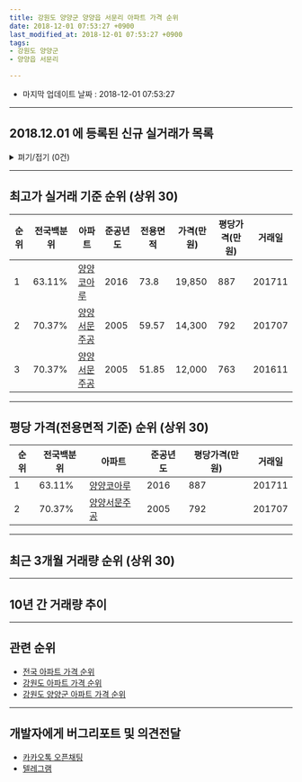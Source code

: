 ```yaml
---
title: 강원도 양양군 양양읍 서문리 아파트 가격 순위
date: 2018-12-01 07:53:27 +0900
last_modified_at: 2018-12-01 07:53:27 +0900
tags:
- 강원도 양양군
- 양양읍 서문리

---
```


* 마지막 업데이트 날짜 : 2018-12-01 07:53:27

---

## 2018.12.01 에 등록된 신규 실거래가 목록

<details>
<summary>펴기/접기 (0건)</summary>
<div markdown="1">

|아파트|전국백분위|준공년도|전용면적|가격(만원)|평당가격(만원)|거래일|
|---|---|---|---|---|---|---|
|없음|||||||


</div>
</details>

---

## 최고가 실거래 기준 순위 (상위 30)


|순위|전국백분위|아파트|준공년도|전용면적|가격(만원)|평당가격(만원)|거래일|
|---|---|---|---|---|---|---|---|
|1|63.11%|[양양코아루](https://search.naver.com/search.naver?query=%EA%B0%95%EC%9B%90%EB%8F%84+%EC%96%91%EC%96%91%EA%B5%B0+%EC%96%91%EC%96%91%EC%9D%8D+%EC%84%9C%EB%AC%B8%EB%A6%AC+%EC%96%91%EC%96%91%EC%BD%94%EC%95%84%EB%A3%A8)|2016|73.8|19,850|887|201711|
|2|70.37%|[양양서문주공](https://search.naver.com/search.naver?query=%EA%B0%95%EC%9B%90%EB%8F%84+%EC%96%91%EC%96%91%EA%B5%B0+%EC%96%91%EC%96%91%EC%9D%8D+%EC%84%9C%EB%AC%B8%EB%A6%AC+%EC%96%91%EC%96%91%EC%84%9C%EB%AC%B8%EC%A3%BC%EA%B3%B5)|2005|59.57|14,300|792|201707|
|3|70.37%|[양양서문주공](https://search.naver.com/search.naver?query=%EA%B0%95%EC%9B%90%EB%8F%84+%EC%96%91%EC%96%91%EA%B5%B0+%EC%96%91%EC%96%91%EC%9D%8D+%EC%84%9C%EB%AC%B8%EB%A6%AC+%EC%96%91%EC%96%91%EC%84%9C%EB%AC%B8%EC%A3%BC%EA%B3%B5)|2005|51.85|12,000|763|201611|


---

## 평당 가격(전용면적 기준) 순위 (상위 30)


|순위|전국백분위|아파트|준공년도|평당가격(만원)|거래일|
|---|---|---|---|---|---|
|1|63.11%|[양양코아루](https://search.naver.com/search.naver?query=%EA%B0%95%EC%9B%90%EB%8F%84+%EC%96%91%EC%96%91%EA%B5%B0+%EC%96%91%EC%96%91%EC%9D%8D+%EC%84%9C%EB%AC%B8%EB%A6%AC+%EC%96%91%EC%96%91%EC%BD%94%EC%95%84%EB%A3%A8)|2016|887|201711|
|2|70.37%|[양양서문주공](https://search.naver.com/search.naver?query=%EA%B0%95%EC%9B%90%EB%8F%84+%EC%96%91%EC%96%91%EA%B5%B0+%EC%96%91%EC%96%91%EC%9D%8D+%EC%84%9C%EB%AC%B8%EB%A6%AC+%EC%96%91%EC%96%91%EC%84%9C%EB%AC%B8%EC%A3%BC%EA%B3%B5)|2005|792|201707|


---

## 최근 3개월 거래량 순위 (상위 30)


<div style="width:100%;">
    <canvas id="deal_count_ranking" height="250"></canvas>
</div>


<script>
new Chart(document.getElementById("deal_count_ranking"), {
    type: 'horizontalBar',
    data: {
        labels: ['양양서문주공', '양양코아루'],
        datasets: [{
            label: '실거래 수',
            data: [7, 1],
            borderColor: "rgba(255, 0, 128, 1)",
            backgroundColor: "rgba(255, 0, 128, 0.5)",
            fill: false,
        }]
    },
    options: {
        responsive: true,
        title: {
            display: true,
            text: '최근 3개월 거래량 순위'
        },
        tooltips: {
            mode: 'index',
            intersect: false,
            callbacks: {
                title: function(tooltipItems, data) {
                    return "실거래 수:";
                },
                label: function(tooltipItem, data) {
                    return data.labels[tooltipItem.index] + ": " + tooltipItem.xLabel;
                }
            }
        },
        hover: {
            mode: 'nearest',
            intersect: true
        },
        scales: {
            xAxes: [{
                display: true,
                scaleLabel: {
                    display: true,
                    labelString: '실거래 수'
                },
                ticks: {
                    suggestedMin: 0,
                }
            }],
            yAxes: [{
                display: true,
                ticks: {
                    autoSkip: false,
                    callback: function(value, index, values) {
                        if (value.length > 15)
                            return value.substr(0, 13) + "...";
                        else
                            return value;
                    }
                },
                scaleLabel: {
                    display: false,
                }
            }]
        }
    }
});

</script>


---

## 10년 간 거래량 추이


<div style="width:100%;">
    <canvas id="deal_progress" height="250"></canvas>
</div>

<script>
new Chart(document.getElementById("deal_progress"), {
    type: 'line',
    data: {
        labels: ['200812','200901','200902','200903','200904','200905','200906','200907','200908','200909','200910','200911','200912','201001','201002','201003','201004','201005','201006','201007','201008','201009','201010','201011','201012','201101','201102','201103','201104','201105','201106','201107','201108','201109','201110','201111','201112','201201','201202','201203','201204','201205','201206','201207','201208','201209','201210','201211','201212','201301','201302','201303','201304','201305','201306','201307','201308','201309','201310','201311','201312','201401','201402','201403','201404','201405','201406','201407','201408','201409','201410','201411','201412','201501','201502','201503','201504','201505','201506','201507','201508','201509','201510','201511','201512','201601','201602','201603','201604','201605','201606','201607','201608','201609','201610','201611','201612','201701','201702','201703','201704','201705','201706','201707','201708','201709','201710','201711','201712','201801','201802','201803','201804','201805','201806','201807','201808','201809','201810','201811','201812'],
        datasets: [{
            label: '실거래 수',
            pointRadius: 1,
            data: [0, 0, 0, 0, 0, 0, 0, 0, 0, 0, 0, 0, 0, 0, 0, 0, 0, 0, 0, 0, 0, 0, 0, 0, 2, 1, 17, 6, 1, 0, 0, 1, 0, 1, 1, 0, 2, 0, 1, 1, 0, 1, 0, 0, 0, 0, 1, 0, 0, 0, 2, 0, 1, 1, 0, 1, 0, 3, 3, 1, 0, 0, 2, 2, 1, 2, 3, 2, 1, 3, 4, 2, 1, 1, 1, 1, 1, 1, 3, 1, 2, 1, 5, 0, 4, 3, 1, 1, 1, 0, 1, 1, 1, 3, 1, 4, 2, 2, 3, 6, 3, 6, 1, 5, 1, 1, 4, 5, 0, 2, 1, 3, 0, 6, 1, 1, 5, 3, 7, 1, 0],
            borderColor: "rgba(255, 201, 14, 1)",
            backgroundColor: "rgba(255, 201, 14, 0.5)",
            fill: true,
        }]
    },
    options: {
        responsive: true,
        title: {
            display: true,
            text: '10년간 거래량 추이'
        },
        tooltips: {
            mode: 'index',
            intersect: false,
        },
        hover: {
            mode: 'nearest',
            intersect: true
        },
        scales: {
            xAxes: [{
                display: true,
                scaleLabel: {
                    display: true,
                    labelString: '년/월'
                }
            }],
            yAxes: [{
                display: true,
                ticks: {
                    suggestedMin: 0,
                },
                scaleLabel: {
                    display: true,
                    labelString: '실거래 수'
                }
            }]
        }
    }
});

</script>


---

## 관련 순위

- [전국 아파트 가격 순위](https://inasie.github.io/apt-ranking/전국)
- [강원도 아파트 가격 순위](https://inasie.github.io/apt-ranking/강원도)
- [강원도 양양군 아파트 가격 순위](https://inasie.github.io/apt-ranking/강원도-양양군)


---

## 개발자에게 버그리포트 및 의견전달

- [카카오톡 오픈채팅](https://open.kakao.com/o/gLJUAP4)
- [텔레그램](https://t.me/inasie)

